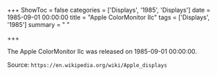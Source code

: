 +++
ShowToc = false
categories = ['Displays', '1985', 'Displays']
date = 1985-09-01 00:00:00
title = "Apple ColorMonitor IIc"
tags = ['Displays', '1985']
summary = " "

+++

The Apple ColorMonitor IIc was released on 1985-09-01 00:00:00.

Source: `https://en.wikipedia.org/wiki/Apple_displays`
